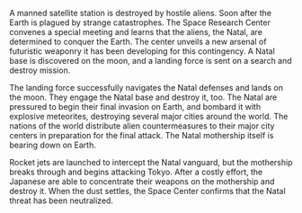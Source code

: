 <!-- Battle in Outer Space (1959) -->

A manned satellite station is destroyed by hostile aliens. Soon after the Earth is plagued by strange catastrophes. The Space Research Center convenes a special meeting and learns that the aliens, the Natal, are determined to conquer the Earth. The center unveils a new arsenal of futuristic weaponry it has been developing for this contingency. A Natal base is discovered on the moon, and a landing force is sent on a search and destroy mission.

The landing force successfully navigates the Natal defenses and lands on the moon. They engage the Natal base and destroy it, too. The Natal are pressured to begin their final invasion on Earth, and bombard it with explosive meteorites, destroying several major cities around the world. The nations of the world distribute alien countermeasures to their major city centers in preparation for the final attack. The Natal mothership itself is bearing down on Earth.

Rocket jets are launched to intercept the Natal vanguard, but the mothership breaks through and begins attacking Tokyo. After a costly effort, the Japanese are able to concentrate their weapons on the mothership and destroy it. When the dust settles, the Space Center confirms that the Natal threat has been neutralized.